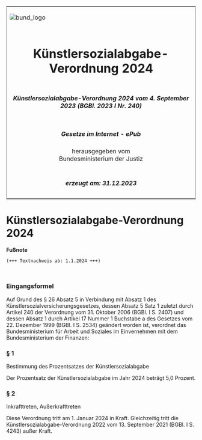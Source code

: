 <span id="DECKBLATT.html"></span>

<table border="0" frame="border" width="100%">

<tr valign="top">

<td align="left">

![bund\_logo](BfJ_2021_Web_de_de.gif)

</td>

<td align="right">

 

</td>

</tr>

<tr align="center" valign="middle">

<td colspan="2">

# Künstlersozialabgabe-Verordnung 2024

</td>

</tr>

<tr align="center" valign="middle">

<td colspan="2">

##### Künstlersozialabgabe-Verordnung 2024 vom 4. September 2023 (BGBl. 2023 I Nr. 240)

</td>

</tr>

<tr align="center" valign="middle">

<td colspan="2">

  
  

##### Gesetze im Internet - ePub  
  
herausgegeben vom  
Bundesministerium der Justiz

</td>

</tr>

<tr align="center" valign="bottom">

<td colspan="2">

  
  

##### erzeugt am: 31.12.2023

</td>

</tr>

</table>

<span id="BJNR0F00A0023.html"></span>

# Künstlersozialabgabe-Verordnung 2024

<div>

  
**Fußnote**

<div class="jnhtml">

<div>

<div class="jurAbsatz">

  

``` 
(+++ Textnachweis ab: 1.1.2024 +++)

 
```

</div>

</div>

</div>

</div>

<span id="BJNR0F00A0023BJNE000100000.html"></span>

### Eingangsformel  

<div>

<div class="jnhtml">

<div>

<div class="jurAbsatz">

Auf Grund des § 26 Absatz 5 in Verbindung mit Absatz 1 des
Künstlersozialversicherungsgesetzes, dessen Absatz 5 Satz 1 zuletzt
durch Artikel 240 der Verordnung vom 31. Oktober 2006 (BGBl. I S. 2407)
und dessen Absatz 1 durch Artikel 17 Nummer 1 Buchstabe a des Gesetzes
vom 22. Dezember 1999 (BGBl. I S. 2534) geändert worden ist, verordnet
das Bundesministerium für Arbeit und Soziales im Einvernehmen mit dem
Bundesministerium der Finanzen:

</div>

</div>

</div>

</div>

<span id="BJNR0F00A0023BJNE000200000.html"></span>

### § 1  
Bestimmung des Prozentsatzes der Künstlersozialabgabe

<div>

<div class="jnhtml">

<div>

<div class="jurAbsatz">

Der Prozentsatz der Künstlersozialabgabe im Jahr 2024 beträgt 5,0
Prozent.

</div>

</div>

</div>

</div>

<span id="BJNR0F00A0023BJNE000300000.html"></span>

### § 2  
Inkrafttreten, Außerkrafttreten

<div>

<div class="jnhtml">

<div>

<div class="jurAbsatz">

Diese Verordnung tritt am 1. Januar 2024 in Kraft. Gleichzeitig tritt
die Künstlersozialabgabe-Verordnung 2022 vom 13. September 2021 (BGBl. I
S. 4243) außer Kraft.

</div>

</div>

</div>

</div>

